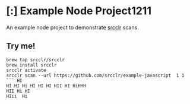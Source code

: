 # [:] Example Node Project1211
An example node project to demonstrate [srcclr](https://www.srcclr.com) scans.

## Try me!

```
brew tap srcclr/srcclr  
brew install srcclr   
srcclr activate
srcclr scan --url https://github.com/srcclr/example-javascript  1 1
``` HI 
HI HI Hi HI HI HI HII HI HiHHH   
HII Hi HI
HIii  Hi
 
